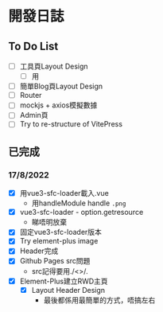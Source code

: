 # 開發日誌

## To Do List

- [ ] 工具頁Layout Design
  - [ ] 用
- [ ] 簡單Blog頁Layout Design
- [ ] Router
- [ ] mockjs + axios模擬數據
- [ ] Admin頁
- [ ] Try to re-structure of VitePress

## 已完成

### 17/8/2022

- [x] 用vue3-sfc-loader載入.vue
  - 用handleModule handle `.png`
- [x] vue3-sfc-loader - option.getresource
  - 睇唔明放棄  
- [x] 固定vue3-sfc-loader版本
- [x] Try element-plus image
- [x] Header完成
- [x] Github Pages src問題
  - src記得要用./<>/*.*
- [x] Element-Plus建立RWD主頁
  - [x] Layout Header Design
    - 最後都係用最簡單的方式，唔搞左右  
